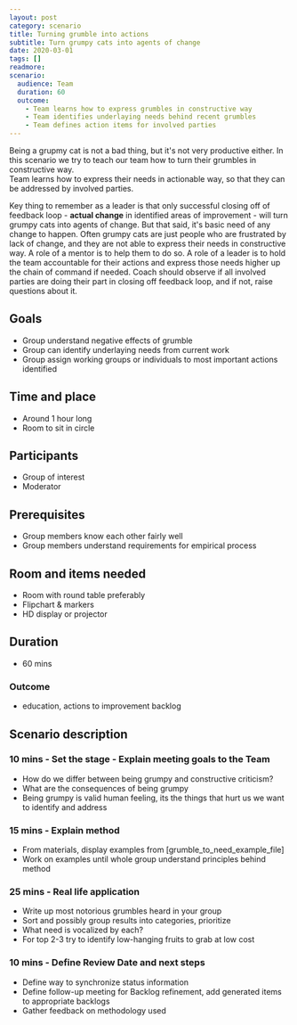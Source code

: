 ```yaml
---
layout: post
category: scenario
title: Turning grumble into actions
subtitle: Turn grumpy cats into agents of change
date: 2020-03-01
tags: []
readmore: 
scenario:
  audience: Team
  duration: 60
  outcome:
    - Team learns how to express grumbles in constructive way
    - Team identifies underlaying needs behind recent grumbles
    - Team defines action items for involved parties
---
```


Being a grupmy cat is not a bad thing, but it's not very productive either. In this scenario we try to teach our team how to turn their grumbles in constructive way.  
Team learns how to express their needs in actionable way, so that they can be addressed by involved parties.  

Key thing to remember as a leader is that only successful closing off of feedback loop - **actual change** in identified areas of improvement - will turn grumpy cats into agents of change. But that said, it's basic need of any change to happen. Often grumpy cats are just people who are frustrated by lack of change, and they are not able to express their needs in constructive way. A role of a mentor is to help them to do so. A role of a leader is to hold the team accountable for their actions and express those needs higher up the chain of command if needed. Coach should observe if all involved parties are doing their part in closing off feedback loop, and if not, raise questions about it. 



## Goals

* Group understand negative effects of grumble
* Group can identify underlaying needs from current work 
* Group assign working groups or individuals to most important actions identified

## Time and place

* Around 1 hour long
* Room to sit in circle

## Participants

* Group of interest
* Moderator

## Prerequisites

* Group members know each other fairly well
* Group members understand requirements for empirical process

## Room and items needed

* Room with round table preferably
* Flipchart & markers
* HD display or projector

## Duration

* 60 mins

### Outcome

* education, actions to improvement backlog

## Scenario description


### 10 mins - Set the stage - Explain meeting goals to the Team

* How do we differ between being grumpy and constructive criticism?
* What are the consequences of being grumpy
* Being grumpy is valid human feeling, its the things that hurt us we want to identify and address

### 15 mins - Explain method

* From materials, display examples from [grumble_to_need_example_file]
* Work on examples until whole group understand principles behind method

### 25 mins - Real life application

* Write up most notorious grumbles heard in your group
* Sort and possibly group results into categories, prioritize 
* What need is vocalized by each?
* For top 2-3 try to identify low-hanging fruits to grab at low cost

### 10 mins - Define Review Date and next steps

* Define way to synchronize status information
* Define follow-up meeting for Backlog refinement, add generated items to appropriate backlogs
* Gather feedback on methodology used
